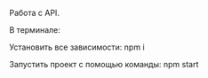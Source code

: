 Работа с API.


В терминале:

Установить все зависимости: npm i

Запустить проект с помощью команды: npm start
